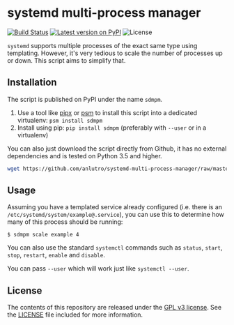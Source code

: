 # systemd multi-process manager

[![Build Status](https://travis-ci.org/anlutro/systemd-multi-process-manager.svg?branch=master)](https://travis-ci.org/anlutro/systemd-multi-process-manager)
[![Latest version on PyPI](https://img.shields.io/pypi/v/sdmpm?maxAge=2592000)](https://pypi.python.org/pypi/sdmpm)
![License](https://img.shields.io/github/license/anlutro/systemd-multi-process-manager.svg)

`systemd` supports multiple processes of the exact same type using templating. However, it's very tedious to scale the number of processes up or down. This script aims to simplify that.

## Installation

The script is published on PyPI under the name `sdmpm`.

1. Use a tool like [pipx](https://github.com/pipxproject/pipx) or [psm](https://github.com/anlutro/psm) to install this script into a dedicated virtualenv: `psm install sdmpm`
2. Install using pip: `pip install sdmpm` (preferably with `--user` or in a virtualenv)

You can also just download the script directly from Github, it has no external dependencies and is tested on Python 3.5 and higher.

```bash
wget https://github.com/anlutro/systemd-multi-process-manager/raw/master/src/sdmpm.py -o /usr/local/bin/sdmpm
```

## Usage

Assuming you have a templated service already configured (i.e. there is an `/etc/systemd/system/example@.service`), you can use this to determine how many of this process should be running:

```
$ sdmpm scale example 4
```

You can also use the standard `systemctl` commands such as `status`, `start`, `stop`, `restart`, `enable` and `disable`.

You can pass `--user` which will work just like `systemctl --user`.

## License

The contents of this repository are released under the [GPL v3 license](https://opensource.org/licenses/GPL-3.0). See the [LICENSE](LICENSE) file included for more information.
